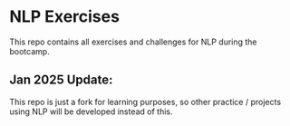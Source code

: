 # NLP Exercises
This repo contains all exercises and challenges for NLP during the bootcamp.

## Jan 2025 Update:
This repo is just a fork for learning purposes, so other practice / projects using NLP will be developed instead of this.
